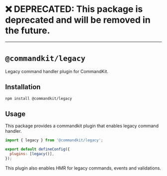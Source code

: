 # ❌ DEPRECATED: This package is deprecated and will be removed in the future.

---

# `@commandkit/legacy`

Legacy command handler plugin for CommandKit.

## Installation

```sh
npm install @commandkit/legacy
```

## Usage

This package provides a commandkit plugin that enables legacy command handler.

```js
import { legacy } from '@commandkit/legacy';

export default defineConfig({
  plugins: [legacy()],
});
```

This plugin also enables HMR for legacy commands, events and validations.
